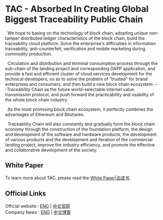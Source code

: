# TAC - Absorbed In Creating Global Biggest Traceability Public Chain
&nbsp;&nbsp;We hope to basing on the technology of block chain, adopting unique non-tamper distributed ledger characteristics of the block chain, build the traceability cloud platform. Solve the enterprise's difficulties in information traceability, anti-counterfeit, verification and mobile marketing during commodity production. 
  
&nbsp;&nbsp;Circulation and distribution and terminal consumption process through the sub-chain of the landing project and corresponding DAPP application, and provide a fast and efficient cluster of cloud services development for the technical developers, so as to solve the problem of "trusted" for brand enterprises and consumers, and then build a new block chain ecosystem ---Traceability Chain as the future world-selectable internet value transmission protocol, and push forward the practicability and usability of the whole block chain industry.

&nbsp;&nbsp;As the most promising block chain ecosystem, it perfectly combines the advantages of Ethereum and Bitshares. 

&nbsp;&nbsp;Traceability Chain will also constantly and gradually form the block chain economy through the construction of the foundation platform, the design and development of the software and hardware products, the development of various products and the development and iteration of the commercial landing project, improve the industry efficiency, and promote the effective and collaborative development of the society.

## White Paper
To learn more about TAC, please read the [White Paper](http://dl.tacblock.com/Traceability_Chain_Whitepaper_eng.pdf)|[白皮书](http://dl.tacblock.com/Traceability_Chain_Whitepaper.pdf).

## Official Links
Official website : [ENG](https://tacchain.io) | [中文官网](https://tacchain.cn)  
Company News : [ENG](https://blog.tacchain.io) | [中文博客](https://blog.tacchain.cn)